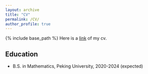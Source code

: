 ```yaml
---
layout: archive
title: "CV"
permalink: /CV/
author_profile: true
---
```


{% include base_path %}
Here is a [link](https://yuanzheng-wang.github.io/attachment/Curriculum%20Vitae) of my cv. &nbsp;&nbsp;&nbsp;&nbsp;

## Education

* B.S. in Mathematics, Peking University, 2020-2024 (expected)

  
